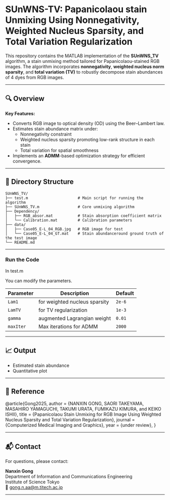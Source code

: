 # SUnWNS-TV: Papanicolaou stain Unmixing Using Nonnegativity, Weighted Nucleus Sparsity, and Total Variation Regularization

This repository contains the MATLAB implementation of the **SUnWNS_TV** algorithm, a stain unmixing method tailored for Papanicolaou-stained RGB images. The algorithm incorporates **nonnegativity**, **weighted nucleus norm sparsity**, and **total variation (TV)** to robustly decompose stain abundances of 4 dyes from RGB images.

---

## 🔍 Overview

**Key Features:**
- Converts RGB image to optical density (OD) using the Beer–Lambert law.
- Estimates stain abundance matrix under:
  - Nonnegativity constraint
  - Weighted nucleus sparsity promoting low-rank structure in each stain
  - Total variation for spatial smoothness
- Implements an **ADMM**-based optimization strategy for efficient convergence.

---

## 📁 Directory Structure

```
SUnWNS_TV/
├── test.m                      # Main script for running the algorithm
├── SUnWNS_TV.m                 # Core unmixing algorithm
├── Dependency/
│   ├── RGB_absor.mat           # Stain absorption coefficient matrix
│   └── Calibration.mat         # Calibration parameters
├── data/
│   ├── Case05_E-L_04_RGB.jpg   # RGB image for test
│   └── Case05_E-L_04_GT.mat    # Stain abundanceround ground truth of the test image
└── README.md
```

---

### Run the Code

In test.m

You can modify the parameters.

| Parameter | Description | Default |
|----------|-------------|---------|
| `Lam1`     | for weighted nucleus sparsity | `2e-6` |
| `LamTV`    | for TV regularization         | `1e-3` |
| `gamma`    | augmented Lagrangian weight   | `0.01` |
| `maxIter`  | Max iterations for ADMM       | `2000` |

---

## 📈 Output

- Estimated stain abundance
- Quantitative plot

---

## 📄 Reference

@article{Gong2025,
  author  = {NANXIN GONG, SAORI TAKEYAMA, MASAHIRO YAMAGUCHI, TAKUMI URATA, FUMIKAZU KIMURA, and KEIKO ISHII},
  title   = {Papanicolaou Stain Unmixing for RGB Image Using Weighted Nucleus Sparsity and Total Variation Regularization},
  journal = {Computerized Medical Imaging and Graphics},
  year    = {under review},
}


---

## 📬 Contact

For questions, please contact:

**Nanxin Gong**  
Department of Information and Communications Engineering  
Institute of Science Tokyo  
📧 gong.n.aa@m.titech.ac.jp

---